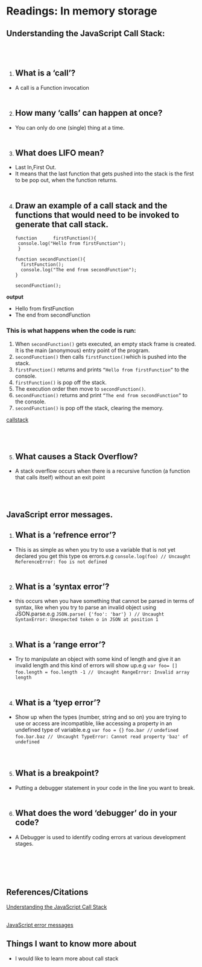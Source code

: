 # Readings: In memory storage

## Understanding the JavaScript Call Stack:
</br></br>

1. ## What is a ‘call’?
- A call is a Function invocation
</br></br>

2. ## How many ‘calls’ can happen at once?
- You can only do one (single) thing at a time.
</br></br>

3. ## What does LIFO mean?
- Last In,First Out. 
- It means that the last function that gets pushed into the stack is the first to be pop out, when the function returns.
</br></br>


4. ## Draw an example of a call stack and the functions that would need to be invoked to generate that call stack.

       function      firstFunction(){
        console.log("Hello from firstFunction");
        }

       function secondFunction(){
         firstFunction();
         console.log("The end from secondFunction");
       }

       secondFunction();

**output**

- Hello from firstFunction
- The end from secondFunction


### This is what happens when the code is run:
1. When `secondFunction()` gets executed, an empty stack frame is created. It is the main (anonymous) entry point of the program.
2. `secondFunction()` then calls `firstFunction()`which is pushed into the stack.
3. `firstFunction()` returns and prints `“Hello from firstFunction”` to the console.
4. `firstFunction()` is pop off the stack.
5. The execution order then move to `secondFunction()`.
6. `secondFunction()` returns and print `“The end from secondFunction”` to the console.
7. `secondFunction()` is pop off the stack, clearing the memory.

[callstack]()

</br></br>

5. ## What causes a Stack Overflow?
- A stack overflow occurs when there is a recursive function (a function that calls itself) without an exit point

</br></br>

## JavaScript error messages.


1. ## What is a ‘refrence error’?
- This is as simple as when you try to use a variable that is not yet declared you get this type os errors.e.g
`console.log(foo) // Uncaught ReferenceError: foo is not defined`
</br></br>

2. ## What is a ‘syntax error’?
- this occurs when you have something that cannot be parsed in terms of syntax, like when you try to parse an invalid object using JSON.parse.e.g
`JSON.parse( {'foo': 'bar'} ) // Uncaught SyntaxError: Unexpected token o in JSON at position 1`
</br></br>

3. ## What is a ‘range error’?
- Try to manipulate an object with some kind of length and give it an invalid length and this kind of errors will show up.e.g
`var foo= []`
`foo.length = foo.length -1 // `
`Uncaught RangeError: Invalid array length`
</br></br>

4. ## What is a ‘tyep error’?
- Show up when the types (number, string and so on) you are trying to use or access are incompatible, like accessing a property in an undefined type of variable.e.g
`var foo = {}`
`foo.bar //` `undefined`
`foo.bar.baz // `
`Uncaught TypeError: Cannot read property` `'baz' of undefined`       
</br></br>


5. ## What is a breakpoint?
- Putting a debugger statement in your code in the line you want to break.
</br></br>


6. ## What does the word ‘debugger’ do in your code?
- A Debugger is used to identify coding errors at various development stages.

</br></br>
- 
## References/Citations

[Understanding the JavaScript Call Stack](https://www.freecodecamp.org/news/understanding-the-javascript-call-stack-861e41ae61d4/)
</br></br>


[JavaScript error messages](https://codeburst.io/javascript-error-messages-debugging-d23f84f0ae7c)

## Things I want to know more about
- I would like to learn more about call stack
